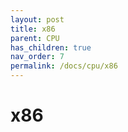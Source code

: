 ```yaml
---
layout: post
title: x86
parent: CPU
has_children: true
nav_order: 7
permalink: /docs/cpu/x86
---
```


# x86